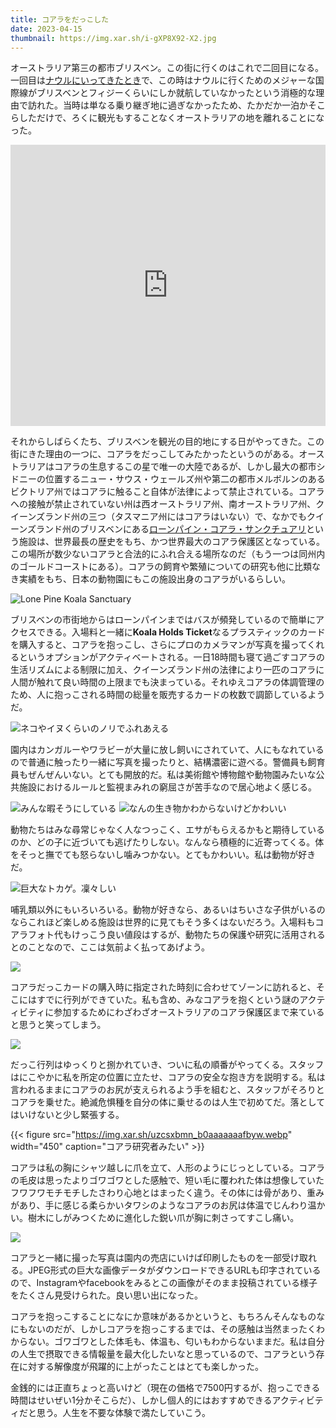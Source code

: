 ```yaml
---
title: コアラをだっこした
date: 2023-04-15
thumbnail: https://img.xar.sh/i-gXP8X92-X2.jpg
---
```


オーストラリア第三の都市ブリスベン。この街に行くのはこれで二回目になる。一回目は[ナウルにいってきたとき](/post/1585460287/)で、この時はナウルに行くためのメジャーな国際線がブリスベンとフィジーくらいにしか就航していなかったという消極的な理由で訪れた。当時は単なる乗り継ぎ地に過ぎなかったため、たかだか一泊かそこらしただけで、ろくに観光もすることなくオーストラリアの地を離れることになった。

<iframe src="https://www.google.com/maps/embed?pb=!1m18!1m12!1m3!1d1309139.1832254794!2d152.28260884813216!3d-27.75716562073895!2m3!1f0!2f0!3f0!3m2!1i1024!2i768!4f13.1!3m3!1m2!1s0x6b91579aac93d233%3A0x402a35af3deaf40!2z44Kq44O844K544OI44Op44Oq44KiIOOCr-OCpOODvOODs-OCuuODqeODs-ODiSDjg5bjg6rjgrnjg5njg7M!5e0!3m2!1sja!2sjp!4v1681306259816!5m2!1sja!2sjp" width="100%" height="450" style="border:0;" allowfullscreen="" loading="lazy" referrerpolicy="no-referrer-when-downgrade"></iframe>

それからしばらくたち、ブリスベンを観光の目的地にする日がやってきた。この街にきた理由の一つに、コアラをだっこしてみたかったというのがある。オーストラリアはコアラの生息するこの星で唯一の大陸であるが、しかし最大の都市シドニーの位置するニュー・サウス・ウェールズ州や第二の都市メルボルンのあるビクトリア州ではコアラに触ること自体が法律によって禁止されている。コアラへの接触が禁止されていない州は西オーストラリア州、南オーストラリア州、クイーンズランド州の三つ（タスマニア州にはコアラはいない）で、なかでもクイーンズランド州のブリスベンにある[ローンパイン・コアラ・サンクチュアリ](https://lonepinekoalasanctuary.com/)という施設は、世界最長の歴史をもち、かつ世界最大のコアラ保護区となっている。この場所が数少ないコアラと合法的にふれ合える場所なのだ（もう一つは同州内のゴールドコーストにある）。コアラの飼育や繁殖についての研究も他に比類なき実績をもち、日本の動物園にもこの施設出身のコアラがいるらしい。

![Lone Pine Koala Sanctuary](https://img.xar.sh/i-dd88NpN-X2.jpg)

ブリスベンの市街地からはローンパインまではバスが頻発しているので簡単にアクセスできる。入場料と一緒に**Koala Holds Ticket**なるプラスティックのカードを購入すると、コアラを抱っこし、さらにプロのカメラマンが写真を撮ってくれるというオプションがアクティベートされる。一日18時間も寝て過ごすコアラの生活リズムによる制限に加え、クイーンズランド州の法律により一匹のコアラに人間が触れて良い時間の上限までも決まっている。それゆえコアラの体調管理のため、人に抱っこされる時間の総量を販売するカードの枚数で調節しているようだ。

![ネコやイヌくらいのノリでふれあえる](https://img.xar.sh/i-KdLhFrf-X2.jpg)

園内はカンガルーやワラビーが大量に放し飼いにされていて、人にもなれているので普通に触ったり一緒に写真を撮ったりと、結構濃密に遊べる。警備員も飼育員もぜんぜんいない。とても開放的だ。私は美術館や博物館や動物園みたいな公共施設におけるルールと監視まみれの窮屈さが苦手なので居心地よく感じる。

![みんな暇そうにしている](https://img.xar.sh/i-Qhm5Bzr-X2.jpg)
![なんの生き物かわからないけどかわいい](https://img.xar.sh/i-kS83jV8-X2.jpg)

動物たちはみな尋常じゃなく人なつっこく、エサがもらえるかもと期待しているのか、どの子に近づいても逃げたりしない。なんなら積極的に近寄ってくる。体をそっと撫でても怒らないし噛みつかない。とてもかわいい。私は動物が好きだ。

![巨大なトカゲ。凜々しい](https://img.xar.sh/i-Hq3xFJk-X2.jpg)

哺乳類以外にもいろいろいる。動物が好きなら、あるいはちいさな子供がいるのならこれほど楽しめる施設は世界的に見てもそう多くはないだろう。入場料もコアラフォト代もけっこう良い値段はするが、動物たちの保護や研究に活用されるとのことなので、ここは気前よく払ってあげよう。

![](https://img.xar.sh/i-WVhtwRm-X2.jpg)

コアラだっこカードの購入時に指定された時刻に合わせてゾーンに訪れると、そこにはすでに行列ができていた。私も含め、みなコアラを抱くという謎のアクティビティに参加するためにわざわざオーストラリアのコアラ保護区まで来ていると思うと笑ってしまう。

![](https://img.xar.sh/i-gXP8X92-X2.jpg)

だっこ行列はゆっくりと捌かれていき、ついに私の順番がやってくる。スタッフはにこやかに私を所定の位置に立たせ、コアラの安全な抱き方を説明する。私は言われるままにコアラのお尻が支えられるよう手を組むと、スタッフがそろりとコアラを乗せた。絶滅危惧種を自分の体に乗せるのは人生で初めてだ。落としてはいけないと少し緊張する。

{{< figure src="https://img.xar.sh/uzcsxbmn_b0aaaaaaafbyw.webp" width="450" caption="コアラ研究者みたい" >}}

コアラは私の胸にシャツ越しに爪を立て、人形のようにじっとしている。コアラの毛皮は思ったよりゴワゴワとした感触で、短い毛に覆われた体は想像していたフワフワモチモチしたさわり心地とはまったく違う。その体には骨があり、重みがあり、手に感じる柔らかいタワシのようなコアラのお尻は体温でじんわり温かい。樹木にしがみつくために進化した鋭い爪が胸に刺さってすこし痛い。

![](https://img.xar.sh/i-sFDzHZG-X2.jpg)

コアラと一緒に撮った写真は園内の売店にいけば印刷したものを一部受け取れる。JPEG形式の巨大な画像データがダウンロードできるURLも印字されているので、Instagramやfacebookをみるとこの画像がそのまま投稿されている様子をたくさん見受けられた。良い思い出になった。

コアラを抱っこすることになにか意味があるかというと、もちろんそんなものなにもないのだが、しかしコアラを抱っこするまでは、その感触は当然まったくわからない。ゴワゴワとした体毛も、体温も、匂いもわからないままだ。私は自分の人生で摂取できる情報量を最大化したいなと思っているので、コアラという存在に対する解像度が飛躍的に上がったことはとても楽しかった。

金銭的には正直ちょっと高いけど（現在の価格で7500円するが、抱っこできる時間はせいぜい1分かそこらだ）、しかし個人的にはおすすめできるアクティビティだと思う。人生を不要な体験で満たしていこう。
